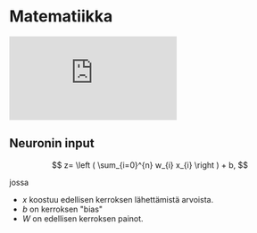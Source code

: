 # Matematiikka

![\Large x=\frac{-b\pm\sqrt{b^2-4ac}}{2a}](https://latex.codecogs.com/svg.latex?x%3D%5Cfrac%7B-b%5Cpm%5Csqrt%7Bb%5E2-4ac%7D%7D%7B2a%7D)

## Neuronin input

$$
z= \left ( \sum_{i=0}^{n} w_{i} x_{i} \right ) + b,
$$

jossa

* $x$ koostuu edellisen kerroksen lähettämistä arvoista.
* $b$ on kerroksen "bias"
* $W$ on edellisen kerroksen painot.

